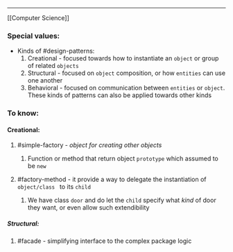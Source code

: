 ***
[[Computer Science]]
### Special values:

- Kinds of #design-patterns:
	1. Creational - focused towards how to instantiate an `object` or group of related `objects`
	2. Structural - focused on `object` composition, or how `entities` can use one another 
	3. Behavioral - focused on communication between `entities` or `object`. These kinds of patterns can also be applied towards other kinds

### To know:

#### Creational:
1. #simple-factory - *object for creating other objects*
	1. Function or method that return object `prototype` which assumed to be `new`

2. #factory-method - it provide a way to delegate the instantiation of `object/class ` to its `child`
	1. We have class `door` and do let the `child` specify what *kind* of door they want, or even allow such extendibility 

##### Structural:
1. #facade - simplifying interface to the complex package logic  